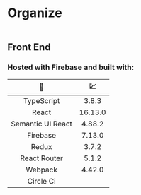 # Organize

[![<Romtrooper>](https://circleci.com/gh/Romtrooper/organize.svg?style=svg)](https://circleci.com/gh/circleci/circleci-docs)

## Front End

### Hosted with Firebase and built with:

|     🧰     |    💹      |
| :---:      |     :---:   |
| TypeScript | 3.8.3 |
| React | 16.13.0 |
| Semantic UI React | 4.88.2  |
| Firebase | 7.13.0 |
| Redux | 3.7.2 |
| React Router | 5.1.2 |
| Webpack | 4.42.0 |
| Circle Ci |  |
